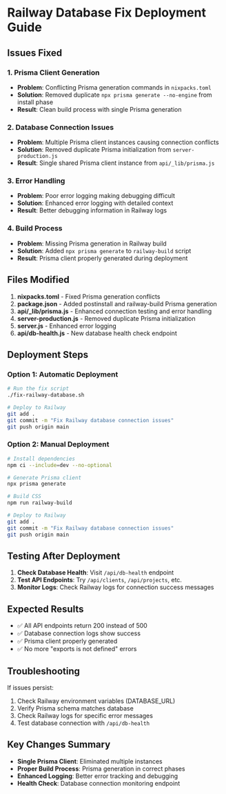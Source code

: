 # Railway Database Fix Deployment Guide

## Issues Fixed

### 1. Prisma Client Generation
- **Problem**: Conflicting Prisma generation commands in `nixpacks.toml`
- **Solution**: Removed duplicate `npx prisma generate --no-engine` from install phase
- **Result**: Clean build process with single Prisma generation

### 2. Database Connection Issues
- **Problem**: Multiple Prisma client instances causing connection conflicts
- **Solution**: Removed duplicate Prisma initialization from `server-production.js`
- **Result**: Single shared Prisma client instance from `api/_lib/prisma.js`

### 3. Error Handling
- **Problem**: Poor error logging making debugging difficult
- **Solution**: Enhanced error logging with detailed context
- **Result**: Better debugging information in Railway logs

### 4. Build Process
- **Problem**: Missing Prisma generation in Railway build
- **Solution**: Added `npx prisma generate` to `railway-build` script
- **Result**: Prisma client properly generated during deployment

## Files Modified

1. **nixpacks.toml** - Fixed Prisma generation conflicts
2. **package.json** - Added postinstall and railway-build Prisma generation
3. **api/_lib/prisma.js** - Enhanced connection testing and error handling
4. **server-production.js** - Removed duplicate Prisma initialization
5. **server.js** - Enhanced error logging
6. **api/db-health.js** - New database health check endpoint

## Deployment Steps

### Option 1: Automatic Deployment
```bash
# Run the fix script
./fix-railway-database.sh

# Deploy to Railway
git add .
git commit -m "Fix Railway database connection issues"
git push origin main
```

### Option 2: Manual Deployment
```bash
# Install dependencies
npm ci --include=dev --no-optional

# Generate Prisma client
npx prisma generate

# Build CSS
npm run railway-build

# Deploy to Railway
git add .
git commit -m "Fix Railway database connection issues"
git push origin main
```

## Testing After Deployment

1. **Check Database Health**: Visit `/api/db-health` endpoint
2. **Test API Endpoints**: Try `/api/clients`, `/api/projects`, etc.
3. **Monitor Logs**: Check Railway logs for connection success messages

## Expected Results

- ✅ All API endpoints return 200 instead of 500
- ✅ Database connection logs show success
- ✅ Prisma client properly generated
- ✅ No more "exports is not defined" errors

## Troubleshooting

If issues persist:

1. Check Railway environment variables (DATABASE_URL)
2. Verify Prisma schema matches database
3. Check Railway logs for specific error messages
4. Test database connection with `/api/db-health`

## Key Changes Summary

- **Single Prisma Client**: Eliminated multiple instances
- **Proper Build Process**: Prisma generation in correct phases
- **Enhanced Logging**: Better error tracking and debugging
- **Health Check**: Database connection monitoring endpoint
